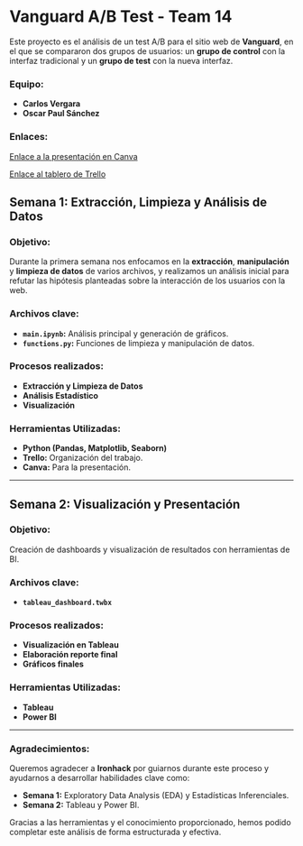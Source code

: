 # Vanguard A/B Test - Team 14

Este proyecto es el análisis de un test A/B para el sitio web de **Vanguard**, en el que se compararon dos grupos de usuarios: un **grupo de control** con la interfaz tradicional y un **grupo de test** con la nueva interfaz.

### Equipo:
- **Carlos Vergara**
- **Oscar Paul Sánchez**

### Enlaces:
[Enlace a la presentación en Canva](https://www.canva.com/design/DAGR9oN8BQU/XbN88uYBWu6SmMsFf0GwKQ/view?utm_content=DAGR9oN8BQU&utm_campaign=designshare&utm_medium=link&utm_source=editor)

[Enlace al tablero de Trello](https://trello.com/b/BjGPDHFI)

## Semana 1: Extracción, Limpieza y Análisis de Datos

### Objetivo:
Durante la primera semana nos enfocamos en la **extracción**, **manipulación** y **limpieza de datos** de varios archivos, y realizamos un análisis inicial para refutar las hipótesis planteadas sobre la interacción de los usuarios con la web.

### Archivos clave:
- **`main.ipynb`:** Análisis principal y generación de gráficos.
- **`functions.py`:** Funciones de limpieza y manipulación de datos.

### Procesos realizados:
- **Extracción y Limpieza de Datos**
- **Análisis Estadístico**
- **Visualización**

### Herramientas Utilizadas:
- **Python (Pandas, Matplotlib, Seaborn)**
- **Trello:** Organización del trabajo.
- **Canva:** Para la presentación.

---

## Semana 2: Visualización y Presentación

### Objetivo:
Creación de dashboards y visualización de resultados con herramientas de BI.

### Archivos clave:
- **`tableau_dashboard.twbx`**

### Procesos realizados:
- **Visualización en Tableau**
- **Elaboración reporte final**
- **Gráficos finales**

### Herramientas Utilizadas:
- **Tableau**
- **Power BI**

---

### Agradecimientos:
Queremos agradecer a **Ironhack** por guiarnos durante este proceso y ayudarnos a desarrollar habilidades clave como:

- **Semana 1:** Exploratory Data Analysis (EDA) y Estadísticas Inferenciales.
- **Semana 2:** Tableau y Power BI.

Gracias a las herramientas y el conocimiento proporcionado, hemos podido completar este análisis de forma estructurada y efectiva.
